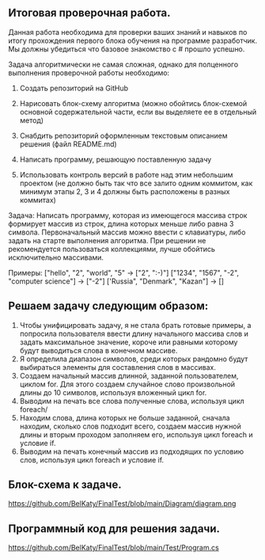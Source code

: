 ## Итоговая проверочная работа.

Данная работа необходима для проверки ваших знаний и навыков по итогу прохождения первого блока обучения
на программе разработчик. Мы должны убедиться что базовое знакомство с # прошло успешно.

Задача алгоритмически не самая сложная, однако для полценного выполнения проверочной работы необходимо:

1. Создать репозиторий на GitHub

2. Нарисовать блок-схему алгоритма (можно обойтись блок-схемой основной содержательной части, если вы
выделяете ее в отдельный метод)

3. Снабдить репозиторий оформленным текстовым описанием решения (файл README.md)

4. Написать программу, решающую поставленную задачу

5. Использовать контроль версий в работе над этим небольшим проектом (не должно быть так что все залито
одним коммитом, как минимум этапы 2, 3 и 4 должны быть расположены в разных коммитах)

Задача: Написать программу, которая из имеющегося массива строк формирует массив из строк, длина которых
меньше либо равна 3 символа. Первоначальный массив можно ввести с клавиатуры, либо задать на старте
выполнения алгоритма. При решении не рекомендуется пользоваться коллекциями, лучше обойтись
исключительно массивами.

Примеры:
["hello", "2", "world", "5" -> ["2", ":-)"]
["1234", "1567", "-2", "computer science"] -> ["-2"]
['Russia", "Denmark", "Kazan"] -> []

## Решаем задачу следующим образом:

1. Чтобы унифицировать задачу, я не стала брать готовые примеры, а попросила пользователя ввести длину начального массива 
слов и задать максимальное значение, короче или равными которому будут выводиться слова в конечном массиве.
2. Я определила диапазон символов, среди которых рандомно будут выбираться элементы для составления слов в 
массивах.
3. Создаем начальный массив длинной, заданной пользователем, циклом for. Для этого создаем случайное слово произвольной 
длины до 10 символов, используя вложенный цикл for.
4. Выводим на печать все слова полученные слова, используя цикл foreach/
5. Находим слова, длина которых не больше заданной, сначала находим, сколько слов подходит всего,
создаем массив нужной длины и вторым проходом заполняем его, используя цикл foreach и условие if.
6. Выводим на печать конечный массив из подходящих по условию слов, используя цикл foreach и условие if.

## Блок-схема к задаче.
https://github.com/BelKaty/FinalTest/blob/main/Diagram/diagram.png
## Программный код для решения задачи.
https://github.com/BelKaty/FinalTest/blob/main/Test/Program.cs

